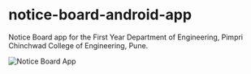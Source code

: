 # notice-board-android-app
Notice Board app for the First Year Department of Engineering, Pimpri Chinchwad College of Engineering, Pune.


![Notice Board App](https://github.com/pcetspccoe/notice-board-android-app-fe-project/raw/master/Extras/Presentation%20Thumbnail.PNG)
